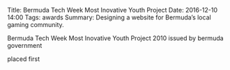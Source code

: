 Title: Bermuda Tech Week Most Inovative Youth Project
Date: 2016-12-10 14:00
Tags: awards
Summary:  Designing a website for Bermuda’s local gaming community.

Bermuda Tech Week Most Inovative Youth Project
2010
issued by bermuda government

placed first